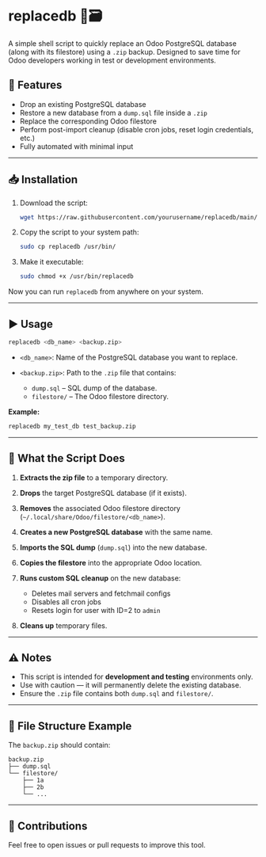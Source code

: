 # replacedb 🐘🗃️

A simple shell script to quickly replace an Odoo PostgreSQL database (along with its filestore) using a `.zip` backup. Designed to save time for Odoo developers working in test or development environments.

## 🔧 Features

- Drop an existing PostgreSQL database
- Restore a new database from a `dump.sql` file inside a `.zip`
- Replace the corresponding Odoo filestore
- Perform post-import cleanup (disable cron jobs, reset login credentials, etc.)
- Fully automated with minimal input

---

## 📥 Installation

1. Download the script:
   ```bash
   wget https://raw.githubusercontent.com/yourusername/replacedb/main/replacedb
   ```

2. Copy the script to your system path:

   ```bash
   sudo cp replacedb /usr/bin/
   ```

3. Make it executable:

   ```bash
   sudo chmod +x /usr/bin/replacedb
   ```

Now you can run `replacedb` from anywhere on your system.

---

## ▶️ Usage

```bash
replacedb <db_name> <backup.zip>
```

* `<db_name>`: Name of the PostgreSQL database you want to replace.
* `<backup.zip>`: Path to the `.zip` file that contains:

  * `dump.sql` – SQL dump of the database.
  * `filestore/` – The Odoo filestore directory.

**Example:**

```bash
replacedb my_test_db test_backup.zip
```

---

## 🧠 What the Script Does

1. **Extracts the zip file** to a temporary directory.
2. **Drops** the target PostgreSQL database (if it exists).
3. **Removes** the associated Odoo filestore directory (`~/.local/share/Odoo/filestore/<db_name>`).
4. **Creates a new PostgreSQL database** with the same name.
5. **Imports the SQL dump** (`dump.sql`) into the new database.
6. **Copies the filestore** into the appropriate Odoo location.
7. **Runs custom SQL cleanup** on the new database:

   * Deletes mail servers and fetchmail configs
   * Disables all cron jobs
   * Resets login for user with ID=2 to `admin`
8. **Cleans up** temporary files.

---

## ⚠️ Notes

* This script is intended for **development and testing** environments only.
* Use with caution — it will permanently delete the existing database.
* Ensure the `.zip` file contains both `dump.sql` and `filestore/`.

---

## 📂 File Structure Example

The `backup.zip` should contain:

```
backup.zip
├── dump.sql
└── filestore/
    ├── 1a
    ├── 2b
    └── ...
```

---

## 🙌 Contributions

Feel free to open issues or pull requests to improve this tool.
